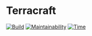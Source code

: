 # Terracraft
[![Build](https://github.com/SimplyCmd/Terracraft/actions/workflows/build.yml/badge.svg)](https://github.com/SimplyCmd/Terracraft/actions/workflows/build.yml)
[![Maintainability](https://api.codeclimate.com/v1/badges/9ef4052afcd93aa10f99/maintainability)](https://codeclimate.com/github/SimplyCmd/Terracraft/maintainability)
[![Time](https://wakatime.com/badge/github/SimplyCmd/Terracraft.svg)](https://wakatime.com/badge/github/SimplyCmd/Terracraft)

